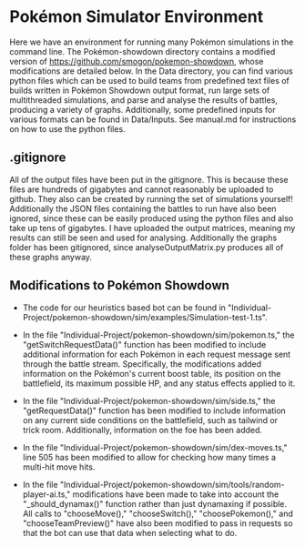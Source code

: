 # Pokémon Simulator Environment

Here we have an environment for running many Pokémon simulations in the command line. The Pokémon-showdown directory contains a modified version of https://github.com/smogon/pokemon-showdown, whose modifications are detailed below. In the Data directory, you can find various python files which can be used to build teams from predefined text files of builds written in Pokémon Showdown output format, run large sets of multithreaded simulations, and parse and analyse the results of battles, producing a variety of graphs. Additionally, some predefined inputs for various formats can be found in Data/Inputs. See manual.md for instructions on how to use the python files.



## .gitignore

All of the output files have been put in the gitignore. This is because these files are hundreds of gigabytes and cannot reasonably be uploaded to github. They also can be created by running the set of simulations yourself! Additionally the JSON files containing the battles to run have also been ignored, since these can be easily produced using the python files and also take up tens of gigabytes. I have uploaded the output matrices, meaning my results can still be seen and used for analysing. Additionally the graphs folder has been gitignored, since analyseOutputMatrix.py produces all of these graphs anyway.



## Modifications to Pokémon Showdown

* The code for our heuristics based bot can be found in "Individual-Project/pokemon-showdown/sim/examples/Simulation-test-1.ts".

* In the file "Individual-Project/pokemon-showdown/sim/pokemon.ts," the "getSwitchRequestData()" function has been modified to include additional information for each Pokémon in each request message sent through the battle stream. Specifically, the modifications added information on the Pokémon's current boost table, its position on the battlefield, its maximum possible HP, and any status effects applied to it.

* In the file "Individual-Project/pokemon-showdown/sim/side.ts," the "getRequestData()" function has been modified to include information on any current side conditions on the battlefield, such as tailwind or trick room. Additionally, information on the foe has been added.

* In the file "Individual-Project/pokemon-showdown/sim/dex-moves.ts," line 505 has been modified to allow for checking how many times a multi-hit move hits.

* In the file "Individual-Project/pokemon-showdown/sim/tools/random-player-ai.ts," modifications have been made to take into account the "_should_dynamax()" function rather than just dynamaxing if possible. All calls to "chooseMove()," "chooseSwitch()," "choosePokemon()," and "chooseTeamPreview()" have also been modified to pass in requests so that the bot can use that data when selecting what to do.